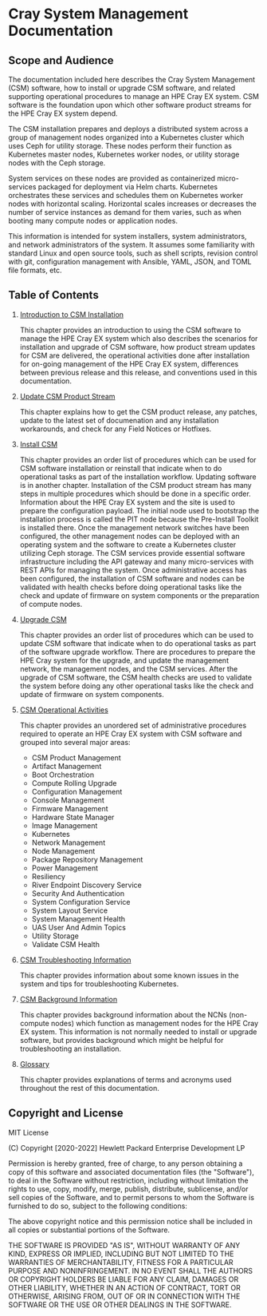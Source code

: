 # Cray System Management Documentation

## Scope and Audience

The documentation included here describes the Cray System Management (CSM) software, how to install
or upgrade CSM software, and related supporting operational procedures to manage an HPE Cray EX system.
CSM software is the foundation upon which other software product streams for the HPE Cray EX system depend.

The CSM installation prepares and deploys a distributed system across a group of management
nodes organized into a Kubernetes cluster which uses Ceph for utility storage. These nodes
perform their function as Kubernetes master nodes, Kubernetes worker nodes, or utility storage
nodes with the Ceph storage.

System services on these nodes are provided as containerized micro-services packaged for deployment
via Helm charts. Kubernetes orchestrates these services and schedules them on Kubernetes worker
nodes with horizontal scaling. Horizontal scales increases or decreases the number of service instances as
demand for them varies, such as when booting many compute nodes or application nodes.

This information is intended for system installers, system administrators, and network administrators
of the system. It assumes some familiarity with standard Linux and open source tools, such as shell
scripts, revision control with git, configuration management with Ansible, YAML, JSON, and TOML file formats, etc.

## Table of Contents

1. [Introduction to CSM Installation](introduction/index.md)

   This chapter provides an introduction to using the CSM software to manage the HPE Cray EX system which
   also describes the scenarios for installation and upgrade of CSM software, how product stream updates
   for CSM are delivered, the operational activities done after installation for on-going management
   of the HPE Cray EX system, differences between previous release and this release, and conventions
   used in this documentation.

1. [Update CSM Product Stream](update_product_stream/index.md)

   This chapter explains how to get the CSM product release, any patches, update to the latest set of
   documenation and any installation workarounds, and check for any Field Notices or Hotfixes.


1. [Install CSM](install/index.md)

   This chapter provides an order list of procedures which can be used for CSM software installation or reinstall
   that indicate when to do operational tasks as part of the installation workflow. Updating software is in another chapter.
   Installation of the CSM product stream has many steps in multiple procedures which should be done in a
   specific order. Information about the HPE Cray EX system and the site is used to prepare the configuration
   payload. The initial node used to bootstrap the installation process is called the PIT node because the
   Pre-Install Toolkit is installed there. Once the management network switches have been configured, the other
   management nodes can be deployed with an operating system and the software to create a Kubernetes cluster
   utilizing Ceph storage. The CSM services provide essential software infrastructure including the API gateway
   and many micro-services with REST APIs for managing the system. Once administrative access has been configured,
   the installation of CSM software and nodes can be validated with health checks before doing operational tasks
   like the check and update of firmware on system components or the preparation of compute nodes.

1. [Upgrade CSM](upgrade/index.md)

   This chapter provides an order list of procedures which can be used to update CSM software that indicate when
   to do operational tasks as part of the software upgrade workflow. There are procedures to prepare the
   HPE Cray system for the upgrade, and update the management network, the management nodes, and the CSM services.
   After the upgrade of CSM software, the CSM health checks are used to validate the system before doing any other
   operational tasks like the check and update of firmware on system components.

1. [CSM Operational Activities](operations/index.md)

   This chapter provides an unordered set of administrative procedures required to operate an HPE Cray EX system with CSM software and grouped into several major areas:
   * CSM Product Management
   * Artifact Management
   * Boot Orchestration
   * Compute Rolling Upgrade
   * Configuration Management
   * Console Management
   * Firmware Management
   * Hardware State Manager
   * Image Management
   * Kubernetes
   * Network Management
   * Node Management
   * Package Repository Management
   * Power Management
   * Resiliency
   * River Endpoint Discovery Service
   * Security And Authentication
   * System Configuration Service
   * System Layout Service
   * System Management Health
   * UAS User And Admin Topics
   * Utility Storage
   * Validate CSM Health

1. [CSM Troubleshooting Information](troubleshooting/index.md)

   This chapter provides information about some known issues in the system and tips for troubleshooting Kubernetes.

1. [CSM Background Information](background/index.md)

   This chapter provides background information about the NCNs (non-compute nodes) which function as
   management nodes for the HPE Cray EX system. This information is not normally needed to install
   or upgrade software, but provides background which might be helpful for troubleshooting an installation.

1. [Glossary](glossary.md)

   This chapter provides explanations of terms and acronyms used throughout the rest of this documentation.
   
## Copyright and License

MIT License

(C) Copyright [2020-2022] Hewlett Packard Enterprise Development LP

Permission is hereby granted, free of charge, to any person obtaining a
copy of this software and associated documentation files (the "Software"),
to deal in the Software without restriction, including without limitation
the rights to use, copy, modify, merge, publish, distribute, sublicense,
and/or sell copies of the Software, and to permit persons to whom the
Software is furnished to do so, subject to the following conditions:

The above copyright notice and this permission notice shall be included
in all copies or substantial portions of the Software.

THE SOFTWARE IS PROVIDED "AS IS", WITHOUT WARRANTY OF ANY KIND, EXPRESS OR
IMPLIED, INCLUDING BUT NOT LIMITED TO THE WARRANTIES OF MERCHANTABILITY,
FITNESS FOR A PARTICULAR PURPOSE AND NONINFRINGEMENT. IN NO EVENT SHALL
THE AUTHORS OR COPYRIGHT HOLDERS BE LIABLE FOR ANY CLAIM, DAMAGES OR
OTHER LIABILITY, WHETHER IN AN ACTION OF CONTRACT, TORT OR OTHERWISE,
ARISING FROM, OUT OF OR IN CONNECTION WITH THE SOFTWARE OR THE USE OR
OTHER DEALINGS IN THE SOFTWARE.
